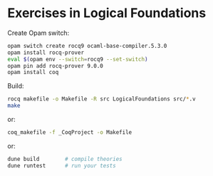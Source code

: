 # Exercises in Logical Foundations

Create Opam switch:

```bash
opam switch create rocq9 ocaml-base-compiler.5.3.0
opam install rocq-prover
eval $(opam env --switch=rocq9 --set-switch)
opam pin add rocq-prover 9.0.0
opam install coq
```

Build:

```bash
rocq makefile -o Makefile -R src LogicalFoundations src/*.v
make
```

or:

```bash
coq_makefile -f _CoqProject -o Makefile 
```

or:

```bash
dune build        # compile theories
dune runtest      # run your tests
```

